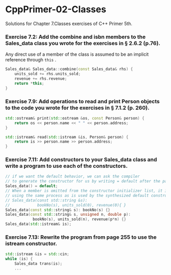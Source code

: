 # CppPrimer-02-Classes
Solutions for Chapter 7.Classes exercises of C++ Primer 5th.

### Exercise 7.2: Add the combine and isbn members to the Sales_data class you wrote for the exercises in § 2.6.2 (p.76).

Any direct use of a member of the class is assumed to be an implicit reference through `this` .

```cpp
Sales_data& Sales_data::combine(const Sales_data& rhs) {
    units_sold += rhs.units_sold;
    revenue += rhs.revenue;
    return *this;
}
```

### Exercise 7.9: Add operations to read and print Person objects to the code you wrote for the exercises in § 7.1.2 (p. 260).

```cpp
std::ostream& print(std::ostream &os, const Person& person) {
    return os << person.name << " " << person.address;
}

std::istream& read(std::istream &is, Person& person) {
    return is >> person.name >> person.address;
}
```

### Exercise 7.11: Add constructors to your Sales_data class and write a program to use each of the constructors.

```cpp
// if we want the default behavior, we can ask the compiler
// to generate the constructor for us by writing = default after the parameter list.
Sales_data() = default;
// When a member is omitted from the constructor initializer list, it is implicitly initialized
// using the same process as is used by the synthesized default constructor, which is equivalent to
// Sales_data(const std::string &s):
//            bookNo(s), units_sold(0), revenue(0){ }
Sales_data(const std::string& s): bookNo(s) {}
Sales_data(const std::string& s, unsigned n, double p):
            bookNo(s), units_sold(n), revenue(p*n) {}
Sales_data(std::istream& is);
```
### Exercise 7.13: Rewrite the program from page 255 to use the istream constructor.

```cpp
std::istream &is = std::cin;
while (is) {
    Sales_data trans(is);
    ...
```
